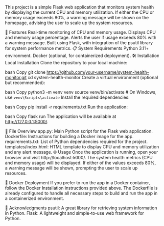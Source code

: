 This project is a simple Flask web application that monitors system health by displaying the current CPU and memory utilization. If either the CPU or memory usage exceeds 80%, a warning message will be shown on the homepage, advising the user to scale up the system resources.

🚀 Features
Real-time monitoring of CPU and memory usage.
Displays CPU and memory usage percentage.
Alerts the user if usage exceeds 80% with a warning message.
Built using Flask, with integration of the psutil library for system performance metrics.
📋 System Requirements
Python 3.11+ environment.
Docker (optional, for containerized deployment).
🛠 Installation
Local Installation
Clone the repository to your local machine:

bash
Copy
git clone https://github.com/your-username/system-health-monitor.git
cd system-health-monitor
Create a virtual environment (optional but recommended):

bash
Copy
python3 -m venv venv
source venv/bin/activate  # On Windows, use `venv\Scripts\activate`
Install the required dependencies:

bash
Copy
pip install -r requirements.txt
Run the application:

bash
Copy
flask run
The application will be available at http://127.0.0.1:5000/.


📂 File Overview
app.py: Main Python script for the Flask web application.
Dockerfile: Instructions for building a Docker image for the app.
requirements.txt: List of Python dependencies required for the project.
templates/index.html: HTML template to display CPU and memory utilization and any alert message.
🌐 Usage
Once the application is running, open your browser and visit http://localhost:5000/. The system health metrics (CPU and memory usage) will be displayed. If either of the values exceeds 80%, a warning message will be shown, prompting the user to scale up resources.

🐳 Docker Deployment
If you prefer to run the app in a Docker container, follow the Docker Installation instructions provided above. The Dockerfile is already configured to handle all necessary steps to build and run the app in a containerized environment.

🙏 Acknowledgments
psutil: A great library for retrieving system information in Python.
Flask: A lightweight and simple-to-use web framework for Python.




